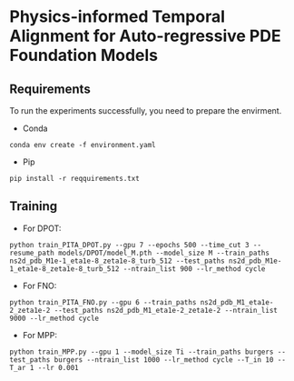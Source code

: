 # Physics-informed Temporal Alignment for Auto-regressive PDE Foundation Models

## Requirements
To run the experiments successfully, you need to prepare the envirment.
- Conda
```
conda env create -f environment.yaml
```
- Pip
```
pip install -r reqquirements.txt
```

## Training
- For DPOT:
```
python train_PITA_DPOT.py --gpu 7 --epochs 500 --time_cut 3 --resume_path models/DPOT/model_M.pth --model_size M --train_paths ns2d_pdb_M1e-1_eta1e-8_zeta1e-8_turb_512 --test_paths ns2d_pdb_M1e-1_eta1e-8_zeta1e-8_turb_512 --ntrain_list 900 --lr_method cycle 
```
- For FNO:
```
python train_PITA_FNO.py --gpu 6 --train_paths ns2d_pdb_M1_eta1e-2_zeta1e-2 --test_paths ns2d_pdb_M1_eta1e-2_zeta1e-2 --ntrain_list 9000 --lr_method cycle 
```

- For MPP:

```
python train_MPP.py --gpu 1 --model_size Ti --train_paths burgers --test_paths burgers --ntrain_list 1000 --lr_method cycle --T_in 10 --T_ar 1 --lr 0.001
```

